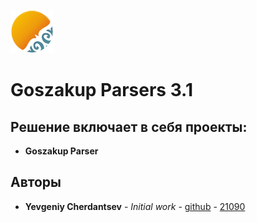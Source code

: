 ![alternativetext](./Resources/goszakup_logo.png)
# Goszakup Parsers 3.1

## Решение включает в себя проекты:
* **Goszakup Parser**


## Авторы

* **Yevgeniy Cherdantsev** - *Initial work* - [github](https://github.com/ZhekaCher) - [21090](http://192.168.1.75:7990/users/e.cherdancev)